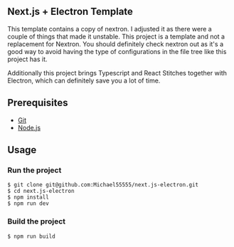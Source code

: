 ## Next.js + Electron Template

This template contains a copy of nextron. I adjusted it as there were a couple of things that made it unstable. This project is a template and not a replacement for Nextron. You should definitely check nextron out as it's a good way to avoid having the type of configurations in the file tree like this project has it.

Additionally this project brings Typescript and React Stitches together with Electron, which can definitely save you a lot of time.

## Prerequisites

- [Git](https://git-scm.com/book/en/v2/Getting-Started-Installing-Git)
- [Node.js](https://nodejs.org/en/download/)

## Usage

### Run the project

```
$ git clone git@github.com:Michael55555/next.js-electron.git
$ cd next.js-electron
$ npm install
$ npm run dev
```

### Build the project

```
$ npm run build
```
